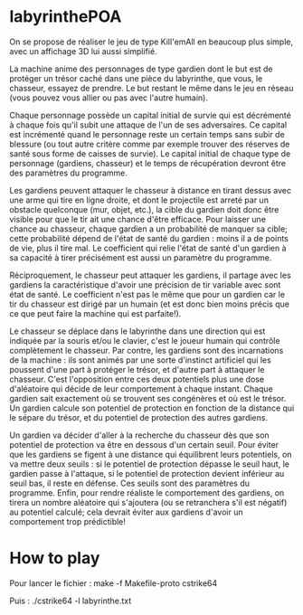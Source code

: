 # labyrinthePOA

On se propose de réaliser le jeu de type Kill'emAll en beaucoup plus simple, avec un affichage 3D lui aussi simplifié.

La machine anime des personnages de type gardien dont le but est de protéger un trésor caché dans une pièce du labyrinthe, que vous, le chasseur, essayez de prendre. Le but restant le même dans le jeu en réseau (vous pouvez vous allier ou pas avec l'autre humain).

Chaque personnage possède un capital initial de survie qui est décrémenté à chaque fois qu'il subit une attaque de l'un de ses adversaires. Ce capital est incrémenté quand le personnage reste un certain temps sans subir de blessure (ou tout autre critère comme par exemple trouver des réserves de santé sous forme de caisses de survie). Le capital initial de chaque type de personnage (gardiens, chasseur) et le temps de récupération devront être des paramètres du programme.

Les gardiens peuvent attaquer le chasseur à distance en tirant dessus avec une arme qui tire en ligne droite, et dont le projectile est arreté par un obstacle quelconque (mur, objet, etc.), la cible du gardien doit donc être visible pour que le tir ait une chance d'être efficace. Pour laisser une chance au chasseur, chaque gardien a un probabilité de manquer sa cible; cette probabilité dépend de l'état de santé du gardien : moins il a de points de vie, plus il tire mal. Le coefficient qui relie l'état de santé d'un gardien à sa capacité à tirer précisément est aussi un paramètre du programme.

Réciproquement, le chasseur peut attaquer les gardiens, il partage avec les gardiens la caractéristique d'avoir une précision de tir variable avec sont état de santé. Le coefficient n'est pas le même que pour un gardien car le tir du chasseur est dirigé par un humain (et est donc bien moins précis que ce que peut faire la machine qui est parfaite!).

Le chasseur se déplace dans le labyrinthe dans une direction qui est indiquée par la souris et/ou le clavier, c'est le joueur humain qui contrôle complètement le chasseur. Par contre, les gardiens sont des incarnations de la machine : ils sont animés par une sorte d'instinct artificiel qui les poussent d'une part à protéger le trésor, et d'autre part à attaquer le chasseur. C'est l'opposition entre ces deux potentiels plus une dose d'aléatoire qui décide de leur comportement à chaque instant. Chaque gardien sait exactement où se trouvent ses congénères et où est le trésor. Un gardien calcule son potentiel de protection en fonction de la distance qui le sépare du trésor, et du potentiel de protection des autres gardiens.

Un gardien va décider d'aller à la recherche du chasseur dès que son potentiel de protection va être en dessous d'un certain seuil. Pour éviter que les gardiens se figent à une distance qui équilibrent leurs potentiels, on va mettre deux seuils : si le potentiel de protection dépasse le seuil haut, le gardien passe à l'attaque, si le potentiel de protection devient inférieur au seuil bas, il reste en défense. Ces seuils sont des paramètres du programme. Enfin, pour rendre réaliste le comportement des gardiens, on tirera un nombre aléatoire qui s'ajoutera (ou se retranchera s'il est négatif) au potentiel calculé; cela devrait éviter aux gardiens d'avoir un comportement trop prédictible!

# How to play

Pour lancer le fichier : make -f Makefile-proto cstrike64

Puis : ./cstrike64 -l labyrinthe.txt
